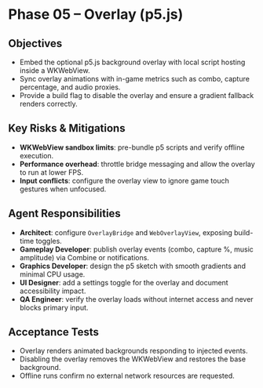 # Phase 05 – Overlay (p5.js)

## Objectives
- Embed the optional p5.js background overlay with local script hosting inside a WKWebView.
- Sync overlay animations with in-game metrics such as combo, capture percentage, and audio proxies.
- Provide a build flag to disable the overlay and ensure a gradient fallback renders correctly.

## Key Risks & Mitigations
- **WKWebView sandbox limits**: pre-bundle p5 scripts and verify offline execution.
- **Performance overhead**: throttle bridge messaging and allow the overlay to run at lower FPS.
- **Input conflicts**: configure the overlay view to ignore game touch gestures when unfocused.

## Agent Responsibilities
- **Architect**: configure `OverlayBridge` and `WebOverlayView`, exposing build-time toggles.
- **Gameplay Developer**: publish overlay events (combo, capture %, music amplitude) via Combine or notifications.
- **Graphics Developer**: design the p5 sketch with smooth gradients and minimal CPU usage.
- **UI Designer**: add a settings toggle for the overlay and document accessibility impact.
- **QA Engineer**: verify the overlay loads without internet access and never blocks primary input.

## Acceptance Tests
- Overlay renders animated backgrounds responding to injected events.
- Disabling the overlay removes the WKWebView and restores the base background.
- Offline runs confirm no external network resources are requested.
